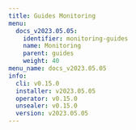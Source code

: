 ```yaml
---
title: Guides Monitoring
menu:
  docs_v2023.05.05:
    identifier: monitoring-guides
    name: Monitoring
    parent: guides
    weight: 40
menu_name: docs_v2023.05.05
info:
  cli: v0.15.0
  installer: v2023.05.05
  operator: v0.15.0
  unsealer: v0.15.0
  version: v2023.05.05
---
```



